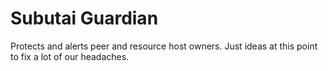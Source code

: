 # Subutai Guardian
Protects and alerts peer and resource host owners. Just ideas at this point
to fix a lot of our headaches.
